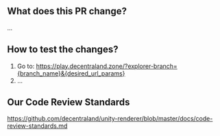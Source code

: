 ## What does this PR change?

<!--
In case you are fixing any specific issue, please refer to it with `Fixes #issue_number`.
In case you are implementing a new feature, please write a detailed description about it.
As an optional step, you can link or add any useful external documentation to give more context about the proposed changes (for example: design/architecture documents, figma links, screenshots, etc.).
-->

...

## How to test the changes?

<!--
Explain how to test the feature (or fix) for someone who doesn't know anything about this implementation:
At very least add the specific URL from which to test the build and add to it any param you think it would be needed.
-->

1. Go to: https://play.decentraland.zone/?explorer-branch={branch_name}&{desired_url_params}
2. ...

## Our Code Review Standards

https://github.com/decentraland/unity-renderer/blob/master/docs/code-review-standards.md
